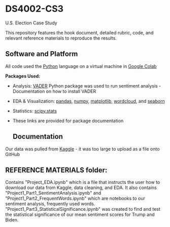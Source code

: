 # DS4002-CS3
U.S. Election Case Study 

This repository features the hook document, detailed rubric, code, and relevant reference materials to reproduce the results. 

## Software and Platform 
All code used the [Python](https://www.python.org/downloads/) language on a virtual machine in [Google Colab](https://colab.research.google.com/) 

**Packages Used:**
* Analysis: [VADER](https://pypi.org/project/vaderSentiment/) Python package was used to run sentiment analysis - Documentation on how to install VADER
* EDA & Visualization: [pandas](https://pypi.org/project/pandas/), [numpy](https://pypi.org/project/numpy/), [matplotlib](https://pypi.org/project/matplotlib/), [wordcloud](https://pypi.org/project/wordcloud/), and [seaborn](https://pypi.org/project/seaborn/) 
* Statistics: [scipy.stats](https://docs.scipy.org/doc/scipy/reference/stats.html)
* These links are provided for package documentation

  ## Documentation 
Our data was pulled from [Kaggle](https://www.kaggle.com/datasets/manchunhui/us-election-2020-tweets/data) - it was too large to upload as a file onto GitHub


## REFERENCE MATERIALS folder:
Contains "Project_EDA.ipynb" which is a file that instructs the user how to download our data from Kaggle, data cleaning, and EDA. It also contains "Project1_Part1_SentimentAnalysis.ipynb" and "Project1_Part2_FrequentWords.ipynb" which are notebooks to our sentiment analysis, frequently used words. "Project1_Part3_StatisticalSignificance.ipynb" was created to find and test the statistical significance of our mean sentiment scores for Trump and Biden.
